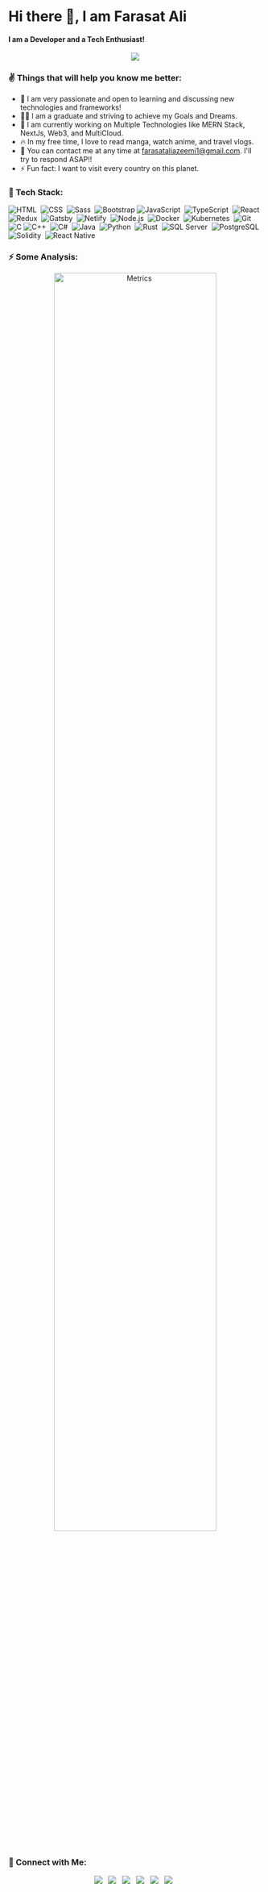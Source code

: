 <meta name="google-site-verification" content="RuehPDgWxUywK5WbijI2VThAJV4y-VxfVJfRN7aLuoA" />

# Hi there 👋, I am Farasat Ali
####  I am a Developer and a Tech Enthusiast!

<!-- ![Profile Views](https://gpvc.arturio.dev/faraasat) -->  

<p align="center">
  <a href="https://github.com/faraasat">
    <img src="https://komarev.com/ghpvc/?username=faraasat&style=for-the-badge" />
  </a>
</p>

### ✌ Things that will help you know me better:
  
  - 🚀 I am very passionate and open to learning and discussing new technologies and frameworks!
  - 👨‍🎓 I am a graduate and striving to achieve my Goals and Dreams.
  - 🔭 I am currently working on Multiple Technologies like MERN Stack, NextJs, Web3, and MultiCloud.
  - 🔥 In my free time, I love to read manga, watch anime, and travel vlogs.
  - 📧 You can contact me at any time at <a href="mailto:farasataliazeemi1@gmail.com">farasataliazeemi1@gmail.com</a>. I'll try to respond ASAP!!
  - ⚡ Fun fact: I want to visit every country on this planet.

### 📡 Tech Stack:

![HTML](https://img.shields.io/badge/-HTML-333333?&logo=HTML5)&nbsp;
![CSS](https://img.shields.io/badge/-CSS-333333?logo=CSS3&logoColor=1572B6)&nbsp;
![Sass](https://img.shields.io/badge/-Sass-333333?logo=Sass&logoColor=C76494)&nbsp;
![Bootstrap](https://img.shields.io/badge/-Bootstrap-333333?logo=bootstrap&logoColor=563D7C)
![JavaScript](https://img.shields.io/badge/-JavaScript-333333?logo=javascript)&nbsp;
![TypeScript](https://img.shields.io/badge/-TypeScript-333333?logo=typeScript&logoColor=007acc)&nbsp;
![React](https://img.shields.io/badge/-React-333333?logo=react)&nbsp;
![Redux](https://img.shields.io/badge/-Redux-333333?logo=redux&logoColor=7248b6)&nbsp;
![Gatsby](https://img.shields.io/badge/-GatsbyJS-333333?logo=gatsby)&nbsp;
![Netlify](https://img.shields.io/badge/-Netlify-333333?logo=netlify)&nbsp;
![Node.js](https://img.shields.io/badge/-Node.js-333333?logo=node.js)&nbsp;
![Docker](https://img.shields.io/badge/-Docker-333333?logo=docker)&nbsp;
![Kubernetes](https://img.shields.io/badge/-Kubernetes-333333?logo=kubernetes)&nbsp;
![Git](https://img.shields.io/badge/-Git-333333?logo=git)&nbsp;
![C](https://img.shields.io/badge/-C-333333?logo=C)
![C++](https://img.shields.io/badge/-C++-333333?logo=C%2B%2B)&nbsp;
![C#](https://img.shields.io/badge/-CSharp-333333?style=logo=c-sharp)&nbsp;
![Java](https://img.shields.io/badge/-Java-333333?style=logo=java)&nbsp;
![Python](https://img.shields.io/badge/-Python-333333?logo=python)&nbsp;
![Rust](https://img.shields.io/badge/-Rust-333333?logo=rust)&nbsp;
![SQL Server](https://img.shields.io/badge/-SQLServer-333333?logo=microsoft-sql-server)&nbsp;
![PostgreSQL](https://img.shields.io/badge/-PostgreSQL-333333?logo=PostgreSQL)&nbsp;
![Solidity](https://img.shields.io/badge/-Solidity-333333?logo=Solidity)&nbsp;
![React Native](https://img.shields.io/badge/-React%20Native-333333?logo=react&logoColor=teal)&nbsp;

### ⚡ Some Analysis:

<!-- <p align="center">
  <a href="https://github.com/faraasat">
    <img height="48%" src="https://github-readme-stats.vercel.app/api?username=faraasat&count_private=true&show_icons=true&theme=react"/>&nbsp;&nbsp;
    <img height="48%" src="https://github-readme-streak-stats.herokuapp.com/?user=faraasat&theme=react"/>
  </a>
</p>
<p align="center">
  <a href="https://github.com/faraasat">
    <img src="https://github-readme-stats.vercel.app/api/top-langs/?username=faraasat&layout=compact&langs_count=8&theme=jolly"/>
  </a>
</p> -->

<p align="center">
  <a href="https://github.com/faraasat/">
    <img width="80%" src="https://metrics.lecoq.io/faraasat?template=classic&base.indepth=true&isocalendar=1&languages=1&lines=1&habits=1&introduction=1&stackoverflow=1&base=header%2C%20activity%2C%20community%2C%20repositories%2C%20metadata&base.indepth=true&base.hireable=false&base.skip=false&isocalendar=false&isocalendar.duration=full-year&languages=false&languages.limit=8&languages.threshold=0%25&languages.other=false&languages.colors=github&languages.sections=most-used&languages.indepth=false&languages.analysis.timeout=15&languages.analysis.timeout.repositories=7.5&languages.categories=markup%2C%20programming&languages.recent.categories=markup%2C%20programming&languages.recent.load=300&languages.recent.days=14&lines=false&lines.sections=base&lines.repositories.limit=4&lines.history.limit=1&habits=false&habits.from=200&habits.days=30&habits.facts=true&habits.charts=false&habits.charts.type=classic&habits.trim=false&habits.languages.limit=8&habits.languages.threshold=0%25&introduction=false&introduction.title=true&stackoverflow=false&stackoverflow.user=14837876&stackoverflow.limit=0&stackoverflow.lines=0&stackoverflow.lines.snippet=0&config.timezone=Asia%2FKarachi" alt="Metrics" />
  </a>
</p>

### 🤙 Connect with Me:

<p align="center">
  <a href="https://www.linkedin.com/in/faraasat/"><img src="https://img.shields.io/badge/-Farasat%20Ali-0077B5?style=flat-square&logo=Linkedin&logoColor=white"/></a>&nbsp;&nbsp;
  <a href="https://farasat.vercel.app/"><img src="https://img.shields.io/badge/-My%20Portfolio-FCA502?style=flat-square&logo=Google-Chrome&logoColor=white"/></a>&nbsp;&nbsp;
  <a href="https://faraasat.medium.com/"><img src="https://img.shields.io/badge/-Medium-000000?style=flat-square&logo=medium&logoColor=white"/></a>&nbsp;&nbsp;
  <a href="mailto:farasataliazeemi1@gmail.com"><img src="https://img.shields.io/badge/-farasataliazeemi1@gmail.com-D14836?style=flat-square&logo=Gmail&logoColor=white"/></a>&nbsp;&nbsp;
  <a href="https://www.instagram.com/farasat_ali_azeemi/"><img src="https://img.shields.io/badge/-@farasat_ali_azeemi-E4405F?style=flat-square&logo=Instagram&logoColor=white"/></a>&nbsp;&nbsp;
  <a href="https://www.facebook.com/FarasatAliAzeemi"><img src="https://img.shields.io/badge/-Farasat%20Ali-1877F2?style=flat-square&logo=Facebook&logoColor=white"/></a>&nbsp;&nbsp;
</p>
